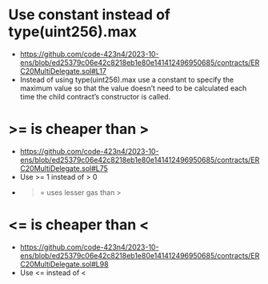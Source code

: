 # Use constant instead of type(uint256).max
- https://github.com/code-423n4/2023-10-ens/blob/ed25379c06e42c8218eb1e80e141412496950685/contracts/ERC20MultiDelegate.sol#L17
- Instead of using type(uint256).max use a constant to specify the maximum value so that the value doesn’t need to be calculated each time the child contract’s constructor is called.

# >= is cheaper than >
- https://github.com/code-423n4/2023-10-ens/blob/ed25379c06e42c8218eb1e80e141412496950685/contracts/ERC20MultiDelegate.sol#L75
- Use >= 1 instead of > 0
- >= uses lesser gas than >

# <= is cheaper than <
- https://github.com/code-423n4/2023-10-ens/blob/ed25379c06e42c8218eb1e80e141412496950685/contracts/ERC20MultiDelegate.sol#L98
- Use <= instead of <
